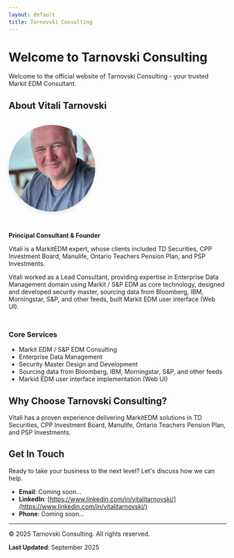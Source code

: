 ```yaml
---
layout: default
title: Tarnovski Consulting
---
```


# Welcome to Tarnovski Consulting

Welcome to the official website of Tarnovski Consulting - your trusted Markit EDM Consultant.

## About Vitali Tarnovski

<div style="display: flex; align-items: flex-start; gap: 2rem; margin: 2rem 0; flex-wrap: wrap;">
  <img src="images/vitali-profile.jpeg" alt="Vitali Tarnovski - Professional Consultant" 
       style="width: 200px; height: 200px; border-radius: 50%; object-fit: cover; box-shadow: 0 4px 8px rgba(0,0,0,0.1);">
  <div style="flex: 1; min-width: 300px;">
    <p><strong>Principal Consultant & Founder</strong></p>
    <p>Vitali is a MarkitEDM expert, whose clients included TD Securities, CPP Investment Board, Manulife, Ontario Teachers Pension Plan, and PSP Investments.</p>
    <p>Vitali worked as a Lead Consultant, providing expertise in Enterprise Data Management domain using Markit / S&P EDM as core technology, designed and developed security master, sourcing data from Bloomberg, IBM, Morningstar, S&P, and other feeds, built Markit EDM user interface (Web UI). </p>
  </div>
</div>

### Core Services

- Markit EDM / S&P EDM Consulting
- Enterprise Data Management
- Security Master Design and Development
- Sourcing data from Bloomberg, IBM, Morningstar, S&P, and other feeds
- Markid EDM user interface implementation (Web UI)

## Why Choose Tarnovski Consulting?

Vitali has a proven experience delivering MarkitEDM solutions in TD Securities, CPP Investment Board, Manulife, Ontario Teachers Pension Plan, and PSP Investments.

## Get In Touch

Ready to take your business to the next level? Let's discuss how we can help.

- **Email**: Coming soon...
- **LinkedIn**: [https://www.linkedin.com/in/vitalitarnovski/](https://www.linkedin.com/in/vitalitarnovski/)
- **Phone**: Coming soon...

---

© 2025 Tarnovski Consulting. All rights reserved.

**Last Updated**: September 2025
